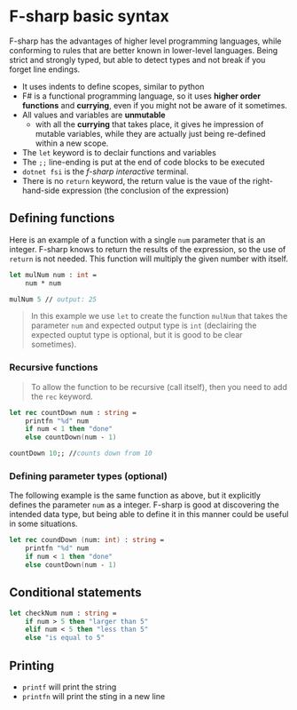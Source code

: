 # F-sharp basic syntax
F-sharp has the advantages of higher level programming languages, while conforming to rules that are better known in lower-level languages. Being strict and strongly typed, but able to detect types and not break if you forget line endings.
* It uses indents to define scopes, similar to python
* F# is a functional programming language, so it uses __higher order functions__ and __currying__, even if you might not be aware of it sometimes.
* All values and variables are __unmutable__ 
    * with all the __currying__ that takes place, it gives he impression of mutable variables, while they are actually just being re-defined within a new scope. 
* The `let` keyword is to declair functions and variables
* The `;;` line-ending is put at the end of code blocks to be executed 
* `dotnet fsi` is the _f-sharp interactive_ terminal.
* There is no `return` keyword, the return value is the vaue of the right-hand-side expression (the conclusion of the expression)

## Defining functions
Here is an example of a function with a single `num` parameter that is an integer. F-sharp knows to return the results of the expression, so the use of `return` is not needed. This function will multiply the given number with itself.
```fsharp
let mulNum num : int = 
    num * num

mulNum 5 // output: 25
```
> In this example we use `let` to create the function `mulNum` that takes the parameter `num` and expected output type is `int` (declairing the expected ouptut type is optional, but it is good to be clear sometimes).

### Recursive functions
> To allow the function to be recursive (call itself), then you need to add the `rec` keyword. 
```fsharp
let rec countDown num : string =
    printfn "%d" num
    if num < 1 then "done"
    else countDown(num - 1) 

countDown 10;; //counts down from 10
```
### Defining parameter types (optional)
The following example is the same function as above, but it explicitly defines the parameter `num` as a integer. F-sharp is good at discovering the intended data type, but being able to define it in this manner could be useful in some situations.
```fsharp
let rec coundDown (num: int) : string =
    printfn "%d" num
    if num < 1 then "done"
    else countDown(num - 1) 
```
## Conditional statements
```fsharp
let checkNum num : string =
    if num > 5 then "larger than 5"
    elif num < 5 then "less than 5"
    else "is equal to 5"
```

## Printing
* `printf` will print the string
* `printfn` will print the sting in a new line